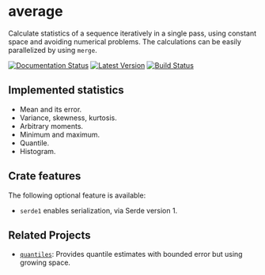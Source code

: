 # average

Calculate statistics of a sequence iteratively in a single pass, using
constant space and avoiding numerical problems. The calculations can be
easily parallelized by using `merge`.

[![Documentation Status]][docs.rs]
[![Latest Version]][crates.io]
[![Build Status]][travis]

[Documentation Status]: https://docs.rs/average/badge.svg
[docs.rs]: https://docs.rs/average
[Build Status]: https://travis-ci.org/vks/average.svg?branch=master
[travis]: https://travis-ci.org/vks/average
[Latest Version]: https://img.shields.io/crates/v/average.svg
[crates.io]: https://crates.io/crates/average


## Implemented statistics

* Mean and its error.
* Variance, skewness, kurtosis.
* Arbitrary moments.
* Minimum and maximum.
* Quantile.
* Histogram.


## Crate features

The following optional feature is available:

* `serde1` enables serialization, via Serde version 1.


## Related Projects

* [`quantiles`](https://crates.io/crates/quantiles):
  Provides quantile estimates with bounded error but using growing space.
